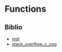 # Functions

## Biblio

- [mst](https://web.mst.edu/~nmjxv3/articles/lambdas.html)
- [stack_overflow_c_cpp](https://stackoverflow.com/questions/4324763/can-we-have-functions-inside-functions-in-c)
